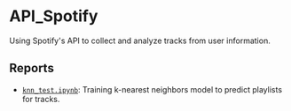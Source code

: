 # API_Spotify
Using Spotify's API to collect and analyze tracks from user information.

## Reports
* [`knn_test.ipynb`](https://github.com/edwardD2/api_spotify/blob/main/knn_test.ipynb): Training k-nearest neighbors model to predict playlists for tracks.